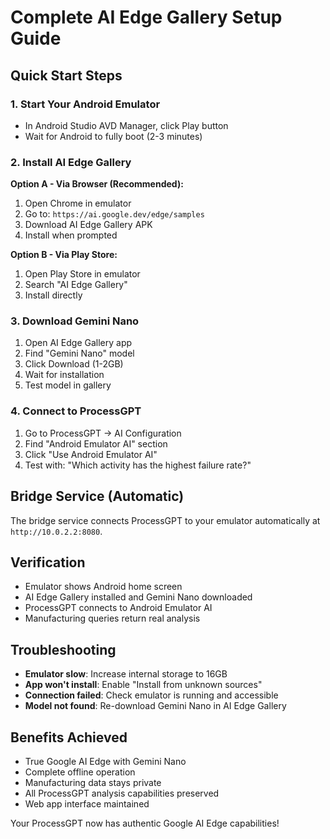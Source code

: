 # Complete AI Edge Gallery Setup Guide

## Quick Start Steps

### 1. Start Your Android Emulator
- In Android Studio AVD Manager, click Play button
- Wait for Android to fully boot (2-3 minutes)

### 2. Install AI Edge Gallery
**Option A - Via Browser (Recommended):**
1. Open Chrome in emulator
2. Go to: `https://ai.google.dev/edge/samples`
3. Download AI Edge Gallery APK
4. Install when prompted

**Option B - Via Play Store:**
1. Open Play Store in emulator
2. Search "AI Edge Gallery"
3. Install directly

### 3. Download Gemini Nano
1. Open AI Edge Gallery app
2. Find "Gemini Nano" model
3. Click Download (1-2GB)
4. Wait for installation
5. Test model in gallery

### 4. Connect to ProcessGPT
1. Go to ProcessGPT → AI Configuration
2. Find "Android Emulator AI" section
3. Click "Use Android Emulator AI"
4. Test with: "Which activity has the highest failure rate?"

## Bridge Service (Automatic)
The bridge service connects ProcessGPT to your emulator automatically at `http://10.0.2.2:8080`.

## Verification
- Emulator shows Android home screen
- AI Edge Gallery installed and Gemini Nano downloaded
- ProcessGPT connects to Android Emulator AI
- Manufacturing queries return real analysis

## Troubleshooting
- **Emulator slow**: Increase internal storage to 16GB
- **App won't install**: Enable "Install from unknown sources"
- **Connection failed**: Check emulator is running and accessible
- **Model not found**: Re-download Gemini Nano in AI Edge Gallery

## Benefits Achieved
- True Google AI Edge with Gemini Nano
- Complete offline operation
- Manufacturing data stays private
- All ProcessGPT analysis capabilities preserved
- Web app interface maintained

Your ProcessGPT now has authentic Google AI Edge capabilities!